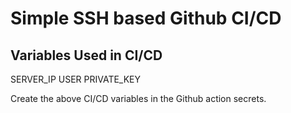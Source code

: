 # Simple SSH based Github CI/CD

## Variables Used in CI/CD

SERVER_IP
USER
PRIVATE_KEY

Create the above CI/CD variables in the Github action secrets.

